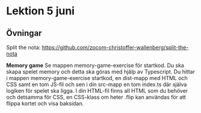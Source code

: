 # Lektion 5 juni

## Övningar

Split the nota: https://github.com/zocom-christoffer-wallenberg/split-the-nota

**Memory game**
Se mappen memory-game-exercise för startkod. Du ska skapa spelet memory och detta ska göras med hjälp av Typescript. Du hittar i mappen memory-game-exercise startkod, en dist-mapp med HTML och CSS samt en tom JS-fil och sen i din src-mapp en tom index.ts där själva logiken för spelet ska ligga. I din HTML-fil finns all HTML som du behöver och detsamma för CSS, en CSS-klass om heter .flip kan användas för att flippa kortet och visa baksidan.